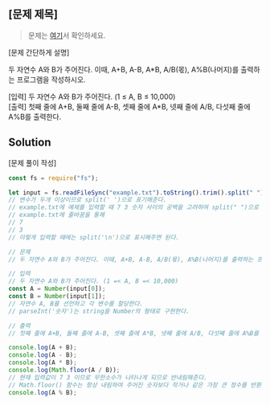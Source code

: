 ## [문제 제목]

> 문제는 [여기](https://www.acmicpc.net/problem/10869)서 확인하세요.

[문제 간단하게 설명]

두 자연수 A와 B가 주어진다. 이때, A+B, A-B, A*B, A/B(몫), A%B(나머지)를 출력하는 프로그램을 작성하시오. 

[입력] 두 자연수 A와 B가 주어진다. (1 ≤ A, B ≤ 10,000) <br>
[출력] 첫째 줄에 A+B, 둘째 줄에 A-B, 셋째 줄에 A*B, 넷째 줄에 A/B, 다섯째 줄에 A%B를 출력한다.


## Solution

[문제 풀이 작성]

```javascript
const fs = require("fs");

let input = fs.readFileSync("example.txt").toString().trim().split(" ");
// 변수가 두개 이상이므로 split(' ')으로 표기해준다.
// example.txt에 예제를 입력할 때 7 3 숫자 사이의 공백을 고려하여 split(" ")으로 표시해준다.
// example.txt에 줄바꿈을 통해
// 7
// 3
// 이렇게 입력할 때에는 split('\n')으로 표시해주면 된다.

// 문제
// 두 자연수 A와 B가 주어진다. 이때, A+B, A-B, A/B(몫), A%B(나머지)를 출력하는 프로그램을 작성하시오.

// 입력
// 두 자연수 A와 B가 주어진다. (1 =< A, B =< 10,000)
const A = Number(input[0]);
const B = Number(input[1]);
// 자연수 A, B를 선언하고 각 변수를 할당한다.
// parseInt('숫자')는 string을 Number의 형태로 구현한다.

// 출력
// 첫째 줄에 A+B, 둘째 줄에 A-B, 셋째 즐에 A*B, 넷째 줄에 A/B, 다섯쨰 줄에 A%B를 출력한다.

console.log(A + B);
console.log(A - B);
console.log(A * B);
console.log(Math.floor(A / B));
// 현재 입력값이 7 3 이므로 무한소수가 나타나게 되므로 반내림해준다.
// Math.floor() 함수는 항상 내림하여 주어진 숫자보다 작거나 같은 가장 큰 정수를 반환합니다.
console.log(A % B);
```
